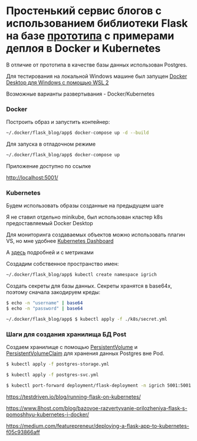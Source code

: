 # Простенький сервис блогов с использованием библиотеки Flask на базе [прототипа](https://www.digitalocean.com/community/tutorials/how-to-make-a-web-application-using-flask-in-python-3-ru) с примерами деплоя в Docker и Kubernetes

В отличие от прототипа в качестве базы данных использован Postgres.

Для тестирования на локальной Windows машине был запущен [Docker Desktop для Windows с помощью WSL 2](https://docs.microsoft.com/ru-ru/windows/wsl/tutorials/wsl-containers)

Возможные варианты развертывания - Docker/Kubernetes

### Docker

Построить образ и запустить контейнер:
```sh
~/.docker/flask_blog/app$ docker-compose up -d --build
```
Для запуска в отладочном режиме
```sh
~/.docker/flask_blog/app$ docker-compose up
```

Приложение доступно по ссылке

[http://localhost:5001/](http://localhost:5001/)

### Kubernetes
Будем использовать образы созданные на предыдущем шаге

Я не ставил отдельно minikube, был использован кластер k8s предоставляемый Docker Desktop

Для мониторинга создаваемых объектов можно использовать плагин VS, но мне удобнее [Kubernetes Dashboard](https://kubernetes.io/docs/tasks/access-application-cluster/web-ui-dashboard/)

А [здесь](https://andrewlock.net/running-kubernetes-and-the-dashboard-with-docker-desktop/) подробней и с метриками

Создадим собственное пространство имен:
```sh
~/.docker/flask_blog/app$ kubectl create namespace igrich
```

Создать секреты для базы данных. Секреты хранятся в base64x, поэтому сначала закодируем креды:

```sh
$ echo -n "username" | base64
$ echo -n "password" | base64
```


```sh
~/.docker/flask_blog/app$ $ kubectl apply -f ./k8s/secret.yml
```


### Шаги для создания хранилища БД Post

Создаем хранилище с помощью [PersistentVolume](https://kubernetes.io/docs/concepts/storage/persistent-volumes/#persistent-volumes) и [PersistentVolumeClaim](https://kubernetes.io/docs/concepts/storage/persistent-volumes/#persistentvolumeclaims) для хранения данных Postgres вне Pod.

```sh
$ kubectl apply -f postgres-storage.yml
```

```sh
$ kubectl apply -f postgres-svc.yml 
```

```sh
$ kubectl port-forward deployment/flask-deployment -n igrich 5001:5001
```
 

https://testdriven.io/blog/running-flask-on-kubernetes/

https://www.8host.com/blog/bazovoe-razvertyvanie-prilozheniya-flask-s-pomoshhyu-kubernetes-i-docker/

https://medium.com/featurepreneur/deploying-a-flask-app-to-kubernetes-f05c93866aff
